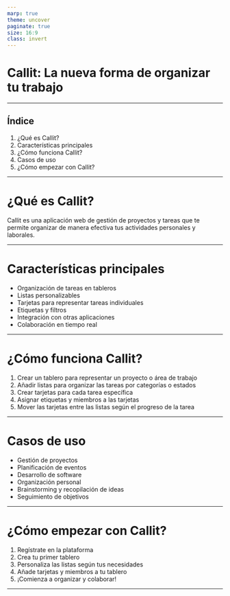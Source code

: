 ```yaml
---
marp: true
theme: uncover
paginate: true
size: 16:9
class: invert
---
```


# Callit: La nueva forma de organizar tu trabajo

---

## Índice

1. ¿Qué es Callit?
2. Características principales
3. ¿Cómo funciona Callit?
4. Casos de uso
5. ¿Cómo empezar con Callit?

---

# ¿Qué es Callit?

Callit es una aplicación web de gestión de proyectos y tareas que te permite organizar de manera efectiva tus actividades personales y laborales.

---

# Características principales

- Organización de tareas en tableros
- Listas personalizables
- Tarjetas para representar tareas individuales
- Etiquetas y filtros
- Integración con otras aplicaciones
- Colaboración en tiempo real

---

# ¿Cómo funciona Callit?

1. Crear un tablero para representar un proyecto o área de trabajo
2. Añadir listas para organizar las tareas por categorías o estados
3. Crear tarjetas para cada tarea específica
4. Asignar etiquetas y miembros a las tarjetas
5. Mover las tarjetas entre las listas según el progreso de la tarea

---

# Casos de uso

- Gestión de proyectos
- Planificación de eventos
- Desarrollo de software
- Organización personal
- Brainstorming y recopilación de ideas
- Seguimiento de objetivos

---

# ¿Cómo empezar con Callit?

1. Regístrate en la plataforma
2. Crea tu primer tablero
3. Personaliza las listas según tus necesidades
4. Añade tarjetas y miembros a tu tablero
5. ¡Comienza a organizar y colaborar!

---